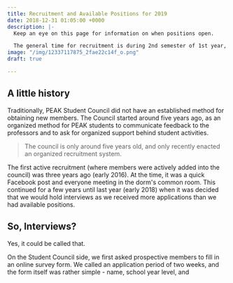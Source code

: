 ```yaml
---
title: Recruitment and Available Positions for 2019
date: 2018-12-31 01:05:00 +0000
description: |-
  Keep an eye on this page for information on when positions open.

  The general time for recruitment is during 2nd semester of 1st year, though some exceptions may be made for exceptional candidates.
image: "/img/12337117875_2fae22c14f_o.png"
draft: true

---
```

## A little history

Traditionally, PEAK Student Council did not have an established method for obtaining new members. The Council started around five years ago, as an organized method for PEAK students to communicate feedback to the professors and to ask for organized support behind student activities. 

> The council is only around five years old, and only recently enacted an organized recruitment system.

The first active recruitment (where members were actively added into the council) was three years ago (early 2016). At the time, it was a quick Facebook post and everyone meeting in the dorm's common room. This continued for a few years until last year (early 2018) when it was decided that we would hold interviews as we received more applications than we had available positions. 

## So, Interviews?

Yes, it could be called that.

On the Student Council side, we first asked prospective members to fill in an online survey form. We called an application period of two weeks, and the form itself was rather simple - name, school year level, and  